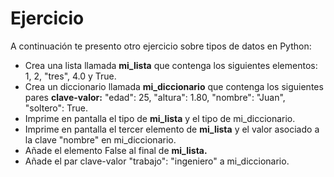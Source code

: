 # Ejercicio 

A continuación te presento otro ejercicio sobre tipos de datos en Python:

- Crea una lista llamada **mi_lista** que contenga los siguientes elementos: 1, 2, "tres", 4.0 y True.
- Crea un diccionario llamada **mi_diccionario** que contenga los siguientes pares **clave-valor:** "edad": 25, "altura": 1.80, "nombre": "Juan", "soltero": True.
- Imprime en pantalla el tipo de **mi_lista** y el tipo de mi_diccionario.
- Imprime en pantalla el tercer elemento de **mi_lista** y el valor asociado a la clave "nombre" en mi_diccionario.
- Añade el elemento False al final de **mi_lista.**
- Añade el par clave-valor "trabajo": "ingeniero" a mi_diccionario.
